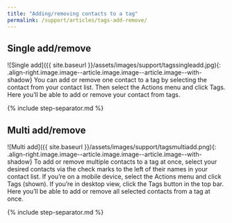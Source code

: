 ```yaml
---
title: "Adding/removing contacts to a tag"
permalink: /support/articles/tags-add-remove/
---
```


## Single add/remove

![Single add]({{ site.baseurl }}/assets/images/support/tagssingleadd.jpg){: .align-right.image.image--article.image.image--article.image--with-shadow} You can add or remove one contact to a tag by selecting the contact from your contact list. Then select the Actions menu and click Tags. Here you’ll be able to add or remove your contact from tags.

{% include step-separator.md %}

## Multi add/remove

![Multi add]({{ site.baseurl }}/assets/images/support/tagsmultiadd.png){: .align-right.image.image--article.image.image--article.image--with-shadow} To add or remove multiple contacts to a tag at once, select your desired contacts via the check marks to the left of their names in your contact list. If you’re on a mobile device, select the Actions menu and click Tags (shown). If you’re in desktop view, click the Tags button in the top bar. Here you’ll be able to add or remove all selected contacts from a tag at once.

{% include step-separator.md %}
